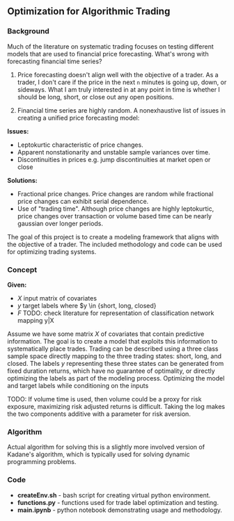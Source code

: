 ## Optimization for Algorithmic Trading

### Background
Much of the literature on systematic trading focuses on testing different 
models that are used to financial price forecasting. What's wrong with 
forecasting financial time series?

1. Price forecasting doesn't align well with the objective of a trader. As a trader, 
I don't care if the price in the next `n` minutes is going up, down, or sideways. 
What I am truly interested in at any point in time is whether I should be long, 
short, or close out any open positions.

2. Financial time series are highly random. A nonexhaustive list of issues
in creating a unified price forecasting model:

**Issues:**
* Leptokurtic characteristic of price changes.
* Apparent nonstationarity and unstable sample variances over time.
* Discontinuities in prices e.g. jump discontinuities at market open or close
    
**Solutions:**
* Fractional price changes. Price changes are random while fractional price
changes can exhibit serial dependence.
* Use of "trading time". Although price changes are highly leptokurtic, price
changes over transaction or volume based time can be nearly gaussian over 
longer periods.

The goal of this project is to create a modeling framework that aligns with the 
objective of a trader. The included methodology and code can be used for 
optimizing trading systems.

### Concept
**Given:**
* $X$ input matrix of covariates
* $y$ target labels where $y \in \{short, long, closed\}
* $F$ TODO: check literature for representation of classification network mapping y|X

Assume we have some matrix $X$ of covariates that contain predictive information.
The goal is to create a model that exploits this information to systematically
place trades. Trading can be described using a three class sample space directly 
mapping to the three trading states: short, long, and closed. The labels $y$ 
representing these three states can be generated from fixed duration returns, 
which have no guarantee of optimality, or directly optimizing the labels as part 
of the modeling process. Optimizing the model and target labels while conditioning 
on the inputs 



TODO: If volume time is used, then volume could be a proxy for risk exposure, maximizing 
risk adjusted returns is difficult. Taking the log makes the two components additive 
with a parameter for risk aversion.

### Algorithm
Actual algorithm for solving this is a slightly more involved version of Kadane's 
algorithm, which is typically used for solving dynamic programming problems.

### Code
- **createEnv.sh** - bash script for creating virtual python environment.
- **functions.py** - functions used for trade label optimization and testing.
- **main.ipynb** - python notebook demonstrating usage and methodology.
